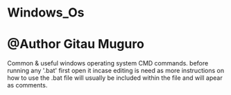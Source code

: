 # Windows_Os
# @Author Gitau Muguro
Common & useful windows operating system CMD commands.
before running any '.bat' first open it incase editing is need as more instructions on how to use the .bat file  will usually be included within 
the file and will apear as comments.
